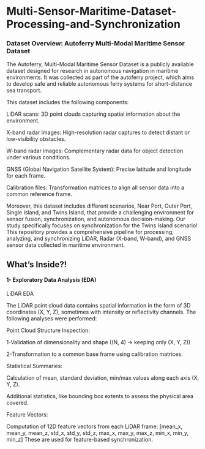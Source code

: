 # Multi-Sensor-Maritime-Dataset-Processing-and-Synchronization

### Dataset Overview: Autoferry Multi-Modal Maritime Sensor Dataset

The Autoferry, Multi-Modal Maritime Sensor Dataset is a publicly available dataset designed for research in autonomous navigation in maritime environments. It was collected as part of the autoferry project, which aims to develop safe and reliable autonomous ferry systems for short-distance sea transport.

This dataset includes the following components:

LiDAR scans: 3D point clouds capturing spatial information about the environment.

X-band radar images: High-resolution radar captures to detect distant or low-visibility obstacles.

W-band radar images: Complementary radar data for object detection under various conditions.

GNSS (Global Navigation Satellite System): Precise latitude and longitude for each frame.

Calibration files: Transformation matrices to align all sensor data into a common reference frame.

Moreover, this dataset includes different scenarios, Near Port, Outer Port, Single Island, and Twins Island, that provide a challenging environment for sensor fusion, synchronization, and autonomous decision-making. Our study specifically focuses on synchronization for the Twins Island scenario! This repository provides a comprehensive pipeline for processing, analyzing, and synchronizing LiDAR, Radar (X-band, W-band), and GNSS sensor data collected in maritime environment.


## What’s Inside?!

#### 1- Exploratory Data Analysis (EDA)
LiDAR EDA

The LiDAR point cloud data contains spatial information in the form of 3D coordinates (X, Y, Z), sometimes with intensity or reflectivity channels. The following analyses were performed:

Point Cloud Structure Inspection:

1-Validation of dimensionality and shape ((N, 4) → keeping only (X, Y, Z))

2-Transformation to a common base frame using calibration matrices.


Statistical Summaries:

Calculation of mean, standard deviation, min/max values along each axis (X, Y, Z).

Additional statistics, like bounding box extents to assess the physical area covered.

Feature Vectors:

Computation of 12D feature vectors from each LiDAR frame:
    [mean_x, mean_y, mean_z, std_x, std_y, std_z, max_x, max_y, max_z, min_x, min_y, min_z]
These are used for feature-based synchronization.





